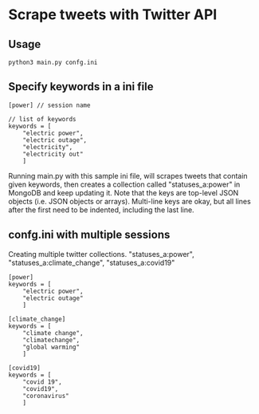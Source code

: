 # **Scrape tweets with Twitter API**

## Usage
```
python3 main.py confg.ini
```

## Specify keywords in a ini file
```
[power] // session name

// list of keywords
keywords = [
    "electric power",
    "electric outage",
    "electricity",
    "electricity out"
    ]
```
Running main.py with this sample ini file, will scrapes tweets that contain given keywords, then creates a collection called "statuses_a:power" in MongoDB and keep updating it. Note that the keys are top-level JSON objects (i.e. JSON objects or arrays). Multi-line keys are okay, but all lines after the first need to be indented, including the last line.

## confg.ini with multiple sessions
Creating multiple twitter collections. "statuses_a:power", "statuses_a:climate_change", "statuses_a:covid19"
```
[power]
keywords = [
    "electric power",
    "electric outage"
    ]

[climate_change]
keywords = [
    "climate change",
    "climatechange",
    "global warming"
    ]

[covid19]
keywords = [
    "covid 19",
    "covid19",
    "coronavirus"
    ]
```
